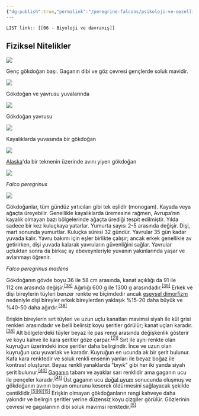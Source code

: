 ```yaml
---
{"dg-publish":true,"permalink":"/peregrine-falcons/psikoloji-ve-oezellikleri/06-biyoloji-ve-davranis/","updated":"2024-09-21T16:33:14.121+03:00"}
---
```


`LIST link:: [[06 - Biyoloji ve davranış]] ` 
## Fiziksel Nitelikler

[![](https://upload.wikimedia.org/wikipedia/commons/thumb/9/99/Peregrine_Falcon_head_shot.jpg/220px-Peregrine_Falcon_head_shot.jpg)](https://tr.wikipedia.org/wiki/Dosya:Peregrine_Falcon_head_shot.jpg)

Genç gökdoğan başı. Gaganın dibi ve göz çevresi gençlerde soluk mavidir.

[![](https://upload.wikimedia.org/wikipedia/commons/thumb/3/3f/Faucon_pelerin_7_mai.jpg/220px-Faucon_pelerin_7_mai.jpg)](https://tr.wikipedia.org/wiki/Dosya:Faucon_pelerin_7_mai.jpg)

Gökdoğan ve yavrusu yuvalarında

[![](https://upload.wikimedia.org/wikipedia/commons/thumb/8/8b/Peregrine_chick.jpg/220px-Peregrine_chick.jpg)](https://tr.wikipedia.org/wiki/Dosya:Peregrine_chick.jpg)

Gökdoğan yavrusu

[![](https://upload.wikimedia.org/wikipedia/commons/thumb/6/6f/Falco_peregrinus_nest_USFWS.jpg/220px-Falco_peregrinus_nest_USFWS.jpg)](https://tr.wikipedia.org/wiki/Dosya:Falco_peregrinus_nest_USFWS.jpg)

Kayalıklarda yuvasında bir gökdoğan

[![](https://upload.wikimedia.org/wikipedia/commons/thumb/2/28/Falco_peregrinus_on_ship_USFWS.jpg/220px-Falco_peregrinus_on_ship_USFWS.jpg)](https://tr.wikipedia.org/wiki/Dosya:Falco_peregrinus_on_ship_USFWS.jpg)

[Alaska](https://tr.wikipedia.org/wiki/Alaska "Alaska")'da bir teknenin üzerinde avını yiyen gökdoğan

[![](https://upload.wikimedia.org/wikipedia/commons/thumb/9/93/Falco_peregrinus_MHNT.ZOO.2010.11.102.1.jpg/220px-Falco_peregrinus_MHNT.ZOO.2010.11.102.1.jpg)](https://tr.wikipedia.org/wiki/Dosya:Falco_peregrinus_MHNT.ZOO.2010.11.102.1.jpg)

_Falco peregrinus_

[![](https://upload.wikimedia.org/wikipedia/commons/thumb/8/8e/Falco_peregrinus_madens_MHNT.ZOO.2010.11.102.8.jpg/220px-Falco_peregrinus_madens_MHNT.ZOO.2010.11.102.8.jpg)](https://tr.wikipedia.org/wiki/Dosya:Falco_peregrinus_madens_MHNT.ZOO.2010.11.102.8.jpg)

Gökdoğanlar, tüm gündüz yırtıcıları gibi tek eşlidir (monogam). Kayada veya ağaçta üreyebilir. Genellikle kayalıklarda üremesine rağmen, Avrupa’nın kayalık olmayan bazı bölgelerinde ağaçta ürediği tespit edilmiştir. Yılda sadece bir kez kuluçkaya yatarlar. Yumurta sayısı 2-5 arasında değişir. Dişi, mart sonunda yumurtlar. Kuluçka süresi 32 gündür. Yavrular 35 gün kadar yuvada kalır. Yavru bakımı için eşler birlikte çalışır; ancak erkek genellikle av getirirken, dişi yuvada kalarak yavruların güvenliğini sağlar. Yavrular uçtuktan sonra da birkaç ay ebeveynleriyle yuvanın yakınlarında yaşar ve avlanmayı öğrenir.

_Falco peregrinus madens_

Gökdoğanın gövde boyu 36 ile 58 cm arasında, kanat açıklığı da 91 ile 112 cm arasında değişir.<sup id="cite_ref-Dewey_38-0"><a href="https://tr.wikipedia.org/wiki/Baya%C4%9F%C4%B1_do%C4%9Fan#cite_note-Dewey-38"><span>[</span>38<span>]</span></a></sup> Ağırlığı 600 g ile 1300 g arasındadır.<sup id="cite_ref-oiseauxnet_39-0"><a href="https://tr.wikipedia.org/wiki/Baya%C4%9F%C4%B1_do%C4%9Fan#cite_note-oiseauxnet-39"><span>[</span>39<span>]</span></a></sup> Erkek ve dişi bireylerin tüyleri benzer renkte ve biçimdedir ancak [eşeysel dimorfizm](https://tr.wikipedia.org/wiki/E%C5%9Feysel_dimorfizm "Eşeysel dimorfizm") nedeniyle dişi bireyler erkek bireylerden yaklaşık %15-20 daha büyük ve %40-50 daha ağırdır.<sup id="cite_ref-Dewey_38-1"><a href="https://tr.wikipedia.org/wiki/Baya%C4%9F%C4%B1_do%C4%9Fan#cite_note-Dewey-38"><span>[</span>38<span>]</span></a></sup>

Erişkin bireylerin sırt tüyleri ve uzun uçlu kanatları mavimsi siyah ile kül grisi renkleri arasındadır ve belli belirsiz koyu şeritler görülür; kanat uçları karadır.<sup id="cite_ref-Dewey_38-2"><a href="https://tr.wikipedia.org/wiki/Baya%C4%9F%C4%B1_do%C4%9Fan#cite_note-Dewey-38"><span>[</span>38<span>]</span></a></sup> Alt bölgelerdeki tüyler beyaz ile pas rengi arasında değişkenlik gösterir ve koyu kahve ile kara şeritler göze çarpar.<sup id="cite_ref-Lees_21-7"><a href="https://tr.wikipedia.org/wiki/Baya%C4%9F%C4%B1_do%C4%9Fan#cite_note-Lees-21"><span>[</span>21<span>]</span></a></sup> Sırt ile aynı renkte olan kuyruğun üzerindeki ince şeritler daha belirgindir. İnce ve uzun olan kuyruğun ucu yuvarlak ve karadır. Kuyruğun en ucunda ak bir şerit bulunur. Kafa kara renktedir ve soluk renkli ensenin yanları ile beyaz boğaz ile kontrast oluşturur. Beyaz renkli yanaklarda "bıyık" gibi her iki yanda siyah şerit bulunur.<sup id="cite_ref-Terres91_40-0"><a href="https://tr.wikipedia.org/wiki/Baya%C4%9F%C4%B1_do%C4%9Fan#cite_note-Terres91-40"><span>[</span>40<span>]</span></a></sup> [Gaganın](https://tr.wikipedia.org/wiki/Gaga "Gaga") tabanı ve ayaklar sarı renklidir ama gaganın ucu ile pençeler karadır.<sup id="cite_ref-Beckstead_41-0"><a href="https://tr.wikipedia.org/wiki/Baya%C4%9F%C4%B1_do%C4%9Fan#cite_note-Beckstead-41"><span>[</span>41<span>]</span></a></sup> Üst gaganın ucu [doğal uyum](https://tr.wikipedia.org/wiki/Adaptasyon "Adaptasyon") sonucunda oluşmuş ve gökdoğanın avının boyun omurunu keserek öldürmesini sağlayacak şekilde çentiklidir.<sup id="cite_ref-White94_5-4"><a href="https://tr.wikipedia.org/wiki/Baya%C4%9F%C4%B1_do%C4%9Fan#cite_note-White94-5"><span>[</span>5<span>]</span></a></sup><sup id="cite_ref-bwp_6-7"><a href="https://tr.wikipedia.org/wiki/Baya%C4%9F%C4%B1_do%C4%9Fan#cite_note-bwp-6"><span>[</span>6<span>]</span></a></sup><sup id="cite_ref-F&amp;WL_15-1"><a href="https://tr.wikipedia.org/wiki/Baya%C4%9F%C4%B1_do%C4%9Fan#cite_note-F&amp;WL-15"><span>[</span>15<span>]</span></a></sup> Erişkin olmayan gökdoğanların rengi kahveye daha yakındır ve belirgin şeritler yerine düzensiz koyu çizgiler görülür. Gözlerinin çevresi ve gagalarının dibi soluk mavimsi renktedir.<sup id="cite_ref-White94_5-5"><a href="https://tr.wikipedia.org/wiki/Baya%C4%9F%C4%B1_do%C4%9Fan#cite_note-White94-5"><span>[</span>5<span>]</span></a></sup>